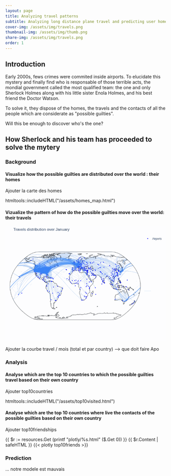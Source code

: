 ```yaml
---
layout: page
title: Analyzing travel patterns
subtitle: Analyzing long distance plane travel and predicting user home area based on their long distance travels
cover-img: /assets/img/travels.png
thumbnail-img: /assets/img/thumb.png
share-img: /assets/img/travels.png
order: 1
---
```


## Introduction
Early 2000s, fews crimes were commited inside airports. To elucidate this mystery and finally find who is responsable of those terrible acts, the mondial government called the most qualified team: the one and only Sherlock Holmes along with his little sister Enola Holmes, and his best friend the Doctor Watson.

To solve it, they dispose of the homes, the travels and the contacts of all the people which are considerate as "possible guilties".

Will this be enough to discover who's the one?


## How Sherlock and his team has proceeded to solve the mytery

### Background
#### Visualize how the possible guilties are distributed over the world : their homes

Ajouter la carte des homes

htmltools::includeHTML("/assets/homes_map.html")


#### Vizualize the pattern of how do the possible guilties move over the world: their travels

![Alt Text](assets/img/animated-2.gif)

Ajouter la courbe travel / mois (total et par country) --> que doit faire Apo


### Analysis
#### Analyse which are the top 10 countries to which the possible guilties travel based on their own country

Ajouter top10countries

htmltools::includeHTML("/assets/top10visited.html")

#### Analyse which are the top 10 countries where live the contacts of the possible guilties based on their own country

Ajouter top10friendships

{{ $r := resources.Get (printf "plotly/%s.html" ($.Get 0)) }}
{{ $r.Content | safeHTML }}
{{< plotly top10friends >}}

### Prediction

... notre modele est mauvais



